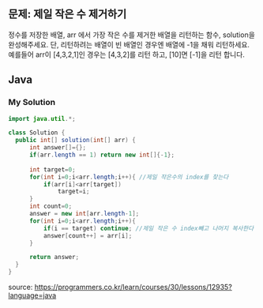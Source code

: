 ## 문제: 제일 작은 수 제거하기 

정수를 저장한 배열, arr 에서 가장 작은 수를 제거한 배열을 리턴하는 함수, solution을 완성해주세요. 단, 리턴하려는 배열이 빈 배열인 경우엔 배열에 -1을 채워 리턴하세요. 예를들어 arr이 [4,3,2,1]인 경우는 [4,3,2]를 리턴 하고, [10]면 [-1]을 리턴 합니다.

## Java

### My Solution 
```java
import java.util.*;

class Solution {
  public int[] solution(int[] arr) {
      int answer[]={};
      if(arr.length == 1) return new int[]{-1};
      
      int target=0;
      for(int i=0;i<arr.length;i++){ //제일 작은수의 index를 찾는다
          if(arr[i]<arr[target])
              target=i;
      }
      int count=0;
      answer = new int[arr.length-1];
      for(int i=0;i<arr.length;i++){
          if(i == target) continue; //제일 작은 수 index빼고 나머지 복사한다
          answer[count++] = arr[i];
      }

      return answer;
  }
}
```




<bold> source: https://programmers.co.kr/learn/courses/30/lessons/12935?language=java </bold>

